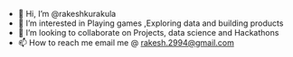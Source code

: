 - 👋 Hi, I’m @rakeshkurakula
- 👀 I’m interested in Playing games ,Exploring data and building products
- 💞️ I’m looking to collaborate on Projects, data science and Hackathons
- 📫 How to reach me email me @ rakesh.2994@gmail.com

<!---
rakeshkurakula/rakeshkurakula is a ✨ special ✨ repository because its `README.md` (this file) appears on your GitHub profile.
You can click the Preview link to take a look at your changes.
--->
